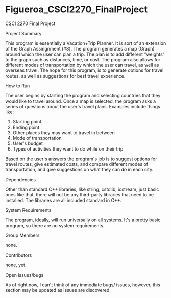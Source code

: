 # Figueroa_CSCI2270_FinalProject
CSCI 2270 Final Project 


Project Summary 

This program is essentially a Vacation+Trip Planner. It is sort of an extension of the Graph Assingnment (#8). The program generates a map (Graph) around which the user can plan a trip. The plan is to add different "weights" to the graph such as distances, time, or cost. The program also allows for different modes of transportation by which the user can travel, as well as overseas travel. The hope for this program, is to generate options for travel routes, as well as suggestions for best travel experience. 

How to Run

The user begins by starting the program and selecting countries that they would like to travel around. Once a map is selected, the program asks a series of questions about the user's travel plans. Examples include things like: 

1. Starting point
2. Ending point
3. Other places they may want to travel in between
4. Mode of transportation
5. User's budget
6. Types of activities they want to do while on their trip 
 
Based on the user's answers the program's job is to suggest options for travel routes, give estimated costs, and compare different modes of transportation, and give suggestions on what they can do in each city. 

Dependencies

Other than standard C++ libraries, like string, cstdlib, iostream, just basic ones like that, there will not be any third-party libraries that need to be installed. The libraries are all included standard in C++.

System Requirements

The program, ideally, will run universally on all systems. It's a pretty basic program, so there are no system requirements. 

Group Members

none.

Contributors

none, yet. 

Open issues/bugs

As of right now, I can't think of any immediate bugs/ issues, however, this section may be updated as issues are discovered. 
